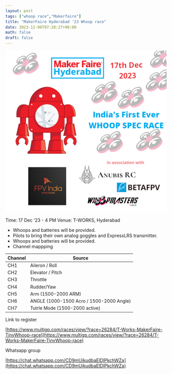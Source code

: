 ```yaml
---
layout: post
tags: ["whoop race","Makerfaire"]
title: "MakerFaire Hyderabad '23 Whoop race"
date: 2023-12-06T07:28:27+08:00
math: false
draft: false
---
```



![Banner.png](content/posts/MakerFaire/MakerFaire_Whoop_Race_Poster1.png)

Time: 17 Dec ‘23 - 4 PM
Venue: T-WORKS, Hyderabad

- Whoops and batteries will be provided.
- Pilots to bring their own analog  goggles and ExpressLRS transmitter.
- Whoops and batteries will be provided.
- Channel mappping

| Channel | Source |
| --- | --- |
| CH1 | Aileron / Roll |
| CH2 | Elevator / Pitch |
| CH3 | Throttle |
| CH4 | Rudder/Yaw |
| CH5 | Arm (1500-2000 ARM) |
| CH6 | ANGLE (1000-1500 Acro / 1500-2000  Angle) |
| CH7 | Tutrle Mode (1500-2000 active) |

Link to register

[https://www.multigp.com/races/view/?race=26284/T-Works-MakerFaire-TinyWhoop-race](https://www.multigp.com/races/view/?race=26284/T-Works-MakerFaire-TinyWhoop-race)

Whatsapp group

[https://chat.whatsapp.com/CD9mUikudbaElDlPkchWZa](https://chat.whatsapp.com/CD9mUikudbaElDlPkchWZa)